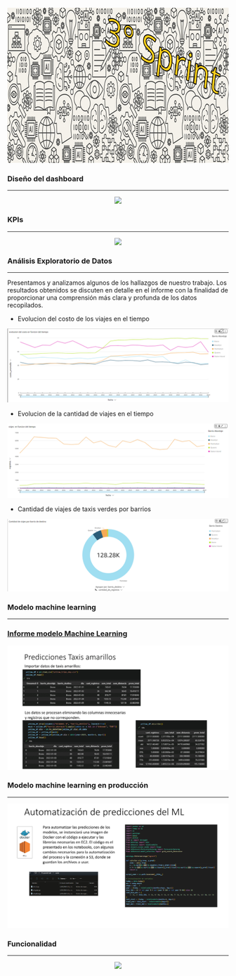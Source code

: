 <p align="center">
<img src="Imagenes_3/banner_3_sprint.png" width="995" height="353""  >
</p>


### Diseño del dashboard
---

<p align="center">
<img src="Imagenes_3/Diseño_dashboard.gif"  >
</p>



### KPIs
---

<p align="center">
<img src="Imagenes_3/KPIs.gif"  >
</p>


### Análisis Exploratorio de Datos
---
Presentamos y analizamos algunos de los hallazgos de nuestro trabajo. Los resultados obtenidos se discuten en detalle en el informe con la finalidad de proporcionar una comprensión más clara y profunda de los datos recopilados.

- Evolucion del costo de los viajes en el tiempo

<p align="center">
<img src="Imagenes_3/evolucion_del_costo_en_funcion_del_tiempo.png"  >
</p>

- Evolucion de la cantidad de viajes en el tiempo

<p align="center">
<img src="Imagenes_3/viajes_en_funcion_del_tiempo.png"  >
</p>


- Cantidad de viajes de taxis verdes por barrios

<p align="center">
<img src="Imagenes_3/cantidad_de_viajes_por_barrio_de_destino.png" >
</p>


### Modelo machine learning
---
### [Informe modelo Machine Learning](../Informe/Predicciones_Taxis.md)

<p align="center">
<img src="Imagenes_3/ML.gif"  >
</p>


### Modelo machine learning en producción
---


<p align="center">
<img src="Imagenes_3/automatizacion_ML.gif"  >
</p>




### Funcionalidad 
---

<p align="center">
<img src="Imagenes_3/aplicacion.gif"  >
</p>
